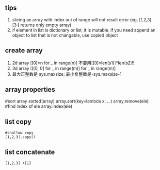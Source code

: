 ## tips
1. slicing an array with index out of range will not result error (eg. [1,2,3][3:] returns only empty array)
2. if element in list is dictionary or list, it is mutable. if you need append an object to list that is not changable, use copied object

## create array
1. 2d array
[[0]*n for _ in range(n)]
不要用[[0]*len(s1)]*len(s2)!!
2. 3d array
[[[0, 0] for _ in range(m)] for _ in range(m)]
3. 最大正整数是 sys.maxsize; 最小负整数是-sys.maxsize-1

## array properties
#sort array
sorted(array)
array.sort(key=lambda x: ...)
array.remove(ele)
#find index of ele
array.index(ele)

## list copy
```
#shallow copy
[1,2,3].copy()
```
## list concatenate
```
[1,2,3] +[1]
```

